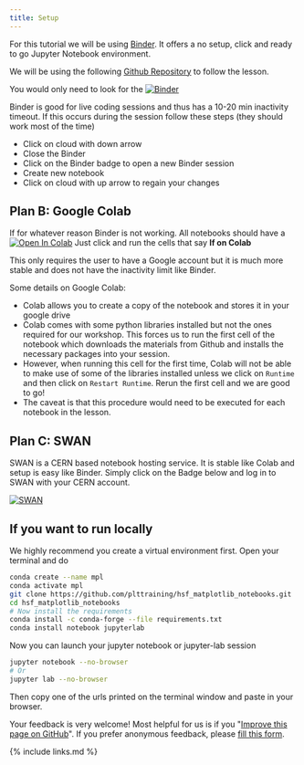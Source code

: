 ```yaml
---
title: Setup
---
```

For this tutorial we will be using [Binder](https://mybinder.org/). It offers a no setup, click and ready to go Jupyter Notebook environment.

We will be using the following [Github Repository](https://github.com/plttraining/hsf_matplotlib_notebooks) to follow the lesson.

You would only need to look for the [![Binder](https://mybinder.org/badge_logo.svg)](https://mybinder.org/v2/gh/plttraining/hsf_matplotlib_notebooks/main)

Binder is good for live coding sessions and thus has a 10-20 min inactivity timeout. If this occurs during the session follow these steps (they should work most of the time)
- Click on cloud with down arrow
- Close the Binder
- Click on the Binder badge to open a new Binder session
- Create new notebook
- Click on cloud with up arrow to regain your changes



## Plan B: Google Colab

If for whatever reason Binder is not working. All notebooks should have a
[![Open In Colab](https://colab.research.google.com/assets/colab-badge.svg)]()
Just click and run the cells that say **If on Colab**

This only requires the user to have a Google account but it is much more stable and does not have the inactivity limit like Binder. 

Some details on Google Colab: 
- Colab allows you to create a copy of the notebook and stores it in your google drive
- Colab comes with some python libraries installed but not the ones required for our workshop. This forces us to run the first cell of the notebook which downloads the materials from Github and installs the necessary packages into your session. 
- However, when running this cell for the first time, Colab will not be able to make use of some of the libraries installed unless we click on `Runtime` and then click on `Restart Runtime`. Rerun the first cell and we are good to go!
- The caveat is that this procedure would need to be executed for each notebook in the lesson.

## Plan C: SWAN
SWAN is a CERN based notebook hosting service. It is stable like Colab and setup is easy like Binder. 
Simply click on the Badge below and log in to SWAN with your CERN account.

[![SWAN](https://swan.web.cern.ch/sites/swan.web.cern.ch/files/pictures/open_in_swan.svg)](https://cern.ch/swanserver/cgi-bin/go?projurl=https://github.com/plttraining/hsf_matplotlib_notebooks.git)

## If you want to run locally

We highly recommend you create a virtual environment first. Open your terminal and do


```bash
conda create --name mpl
conda activate mpl
git clone https://github.com/plttraining/hsf_matplotlib_notebooks.git
cd hsf_matplotlib_notebooks
# Now install the requirements
conda install -c conda-forge --file requirements.txt
conda install notebook jupyterlab
```
Now you can launch your jupyter notebook or jupyter-lab session
```bash
jupyter notebook --no-browser
# Or
jupyter lab --no-browser
```
Then copy one of the urls printed on the terminal window and paste in your browser.


Your feedback is very welcome! Most helpful for us is if you "[Improve this page on GitHub](https://github.com/hsf-training/hsf-training-matplotlib/edit/gh-pages/setup.md)". If you prefer anonymous feedback, please [fill this form](https://forms.gle/9ge6rkYk6UMUt2WT8).

{% include links.md %}
